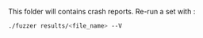 This folder will contains crash reports. Re-run a set with : 

```bash
./fuzzer results/<file_name> --V
```

